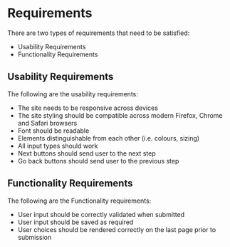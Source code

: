 # Requirements

There are two types of requirements that need to be satisfied:
- Usability Requirements
- Functionality Requirements

## Usability Requirements

The following are the usability requirements:
- The site needs to be responsive across devices
- The site styling should be compatible across modern Firefox, Chrome and Safari browsers
- Font should be readable
- Elements distinguishable from each other (i.e. colours, sizing)
- All input types should work
- Next buttons should send user to the next step 
- Go back buttons should send user to the previous step 


## Functionality Requirements

The following are the Functionality requirements:
- User input should be correctly validated when submitted
- User input should be saved as required 
- User choices should be rendered correctly on the last page prior to submission

